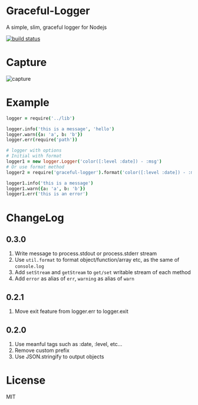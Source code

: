 Graceful-Logger
======
A simple, slim, graceful logger for Nodejs

[![build status](https://api.travis-ci.org/sailxjx/graceful-logger.png)](https://travis-ci.org/sailxjx/graceful-logger)

# Capture

![capture](https://raw.github.com/sailxjx/graceful-logger/master/capture/capture.png)

# Example
```coffeescript
logger = require('../lib')

logger.info('this is a message', 'hello')
logger.warn({a: 'a', b: 'b'})
logger.err(require('path'))

# logger with options
# Initial with format
logger1 = new logger.Logger('color([:level :date]) - :msg')
# Or use format method
logger2 = require('graceful-logger').format('color([:level :date]) - :msg')

logger1.info('this is a message')
logger1.warn({a: 'a', b: 'b'})
logger1.err('this is an error')
```

# ChangeLog
## 0.3.0
1. Write message to process.stdout or process.stderr stream
2. Use `util.format` to format object/function/array etc, as the same of `console.log`
3. Add `setStream` and `getStream` to `get/set` writable stream of each method
4. Add `error` as alias of `err`, `warning` as alias of `warn`

## 0.2.1
1. Move exit feature from logger.err to logger.exit

## 0.2.0
1. Use meanful tags such as :date, :level, etc...
2. Remove custom prefix
3. Use JSON.stringify to output objects

# License

MIT
